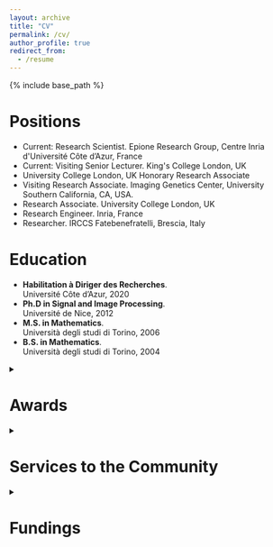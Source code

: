 ```yaml
---
layout: archive
title: "CV"
permalink: /cv/
author_profile: true
redirect_from:
  - /resume
---
```


{% include base_path %}


Positions
======
* Current: Research Scientist. Epione Research Group, Centre Inria d'Université Côte d’Azur, France
* Current: Visiting Senior Lecturer. King's College London, UK
* University College London, UK	Honorary Research Associate 
* Visiting Research Associate. Imaging Genetics Center, University Southern California, CA, USA.
* Research Associate. University College London, UK
* Research Engineer. Inria, France
* Researcher. IRCCS Fatebenefratelli, Brescia, Italy

Education
======
- **Habilitation à Diriger des Recherches**.\
Université Côte d’Azur, 2020
- **Ph.D in Signal and Image Processing**.\
Université de Nice, 2012
- **M.S. in Mathematics**.\
Università degli studi di Torino, 2006
- **B.S. in Mathematics**.\
 Università degli studi di Torino, 2004

<details>
  <summary>
  <h1> Awards </h1> 
  </summary>
  <br>
	
<h3> Personal Awards: </h3>
<ul>
<li> (2020-2028) Chair holder at 3IA Côte d’Azur (axis Core Elements of AI). </li>
<li> (2018-2024) Inria Research and Doctoral Supervision Award (RIPEC). </li>
<li> (2018) Outstanding reviewer  of the conference NeurIPS 2018. </li>
<li> (2015) Second position ex-aequo for the 2015 ERCIM Cor Baayen Award.
	<br>
          <em>Most promising European young researcher in computer science and applied mathematics* </em></li>
<li> (2011) Erbsmann Award Honorable Mention, Conference IPMI
	<br>
    <em>One of the most prestigious awards of the medical imaging community</em> </li>
</ul>

<h3> As Research Director: </h3>
<ul>
<li> (2024) UNICANCER Innovation Award to projet Federated-PET
<br>
  <em> Co-PI with Dr. O. Humbert, Hospital A. Lacassagne, Nice, France</em> </li>
<li> (2022) Yann Fraboni (PhD). Best thesis award
<br>
  <em> From Doctoral School STIC, Université Côte d’Azur </em> </li>
<li> (2022) Yann Fraboni (PhD). Best paper award
<br>
  <em> International Workshop on Trustworthy Federated Learning in Conjunction with IJCAI 2022. </em> </li>
<li> (2021) Andrea Senacheribbe (MSc). Best Master Thesis Award
<br>
  <em> From Politecnico di Torino </em> </li>
<li> (2019) Sara Garbarino (Postdoc). Erbsmann award, Conference IPMI
<br>
  <em> One of the most prestigious awards of the medical imaging community </em></li>
</ul>
</details>

<details>
  <summary>
  <h1> Services to the Community  </h1> 
  </summary>
  <br>

<h3> Conference Area Chair:</h3>
<ul>
<li> Neural Information Processing Systems (NeurIPS 2023, NeurIPS 2024) </li>
<li>	Computer Vision and Pattern Recognition (CVPR 2021-2023-2024) </li>
<li>	Medical Image Computing and Computer Assisted Intervention (MICCAI 2021-2022)</li>
</ul>

<h3>  Editorial Activity: </h3>
<ul>
<li>	Associate Editor of Medical Image Analysis (Elsevier) since 2021 </li>
<li>	Editorial Board Member of Scientific Reports (Nature Publishing Group) from 2014 to 2021 </li>
<li>	Member of the Board of Statisticians of the Journal of Alzheimer's Disease from 2017 to 2022 </li>
</ul>

<h3>  Organisation of Scientific Events (selection) </h3>

<ul>
<li>	Organizing committee member of the 2023 edition of the IEEE International Symposium on Biomedical Imaging (ISBI), Cartagena (Colombia). In charge of student events organization. </li>
<li>	Organizing committee member of the 1st Colloque Français inter-3IA d’Intelligence Artificielle, 2023. 200 participants, 14 invited speakers. In charge of program definition and speaker invitation.</li>
<li>	Co-chair of the 1st Tutorial on Trustworthy AI in medical imaging. Medical Image Computing and Computer Assisted Intervention conference, MICCAI 2022, Singapore.  </li>
<li> Organizer of the Special Session “Security and Fairness in Collaborative Healthcare Data Analysis”, presented at the International Symposium of Biomedical Imaging (ISBI), 2021.</li>
<li>	Organizer of a one-day hands-on session on the software Fed-BioMed to the Winter School AI4Health (HDH and 3IA) in 2021 and 2022, and to the Inria DFKI Summer School (2021).</li>
<li>	Co-organiser of the Tutorial “Disease progression modeling with cross-sectional and longitudinal data”, presented at the International Conference Medical Image Computing and Computer Assisted Intervention (MICCAI) 2021, and at at the International Symposium of Biomedical Imaging (ISBI) 2021. </li>
</ul>

</details>

<details>
  <summary>
  <h1> Fundings  </h1> 
  </summary>
  <br>
 
<h3> Research Area: Multi-modal biomedical data analysis & disease progression modeling </h3>
<ul>
<li> Michael J. Fox Foundation for Parkinson’s Research. Multimodal Dynamic Modelling and Prediction of Parkinsonian Symptom Progression. <b> WP leader</b> (2023-2027, 800k€, Inria funding: 200k€). PI Dr. B. Gutman (Illinois Institute of Technology, USA.)
	<br>
	<em>Disease progression modelling in Parkinson's Disease.</em> </li>
<li> 	ANR. MITOMICS (2021-2025, 800kE, Inria funding: 200k€). <b> WP leader for multi-omics analysis.</b> PIs Prof. Vincent Procaccio (CHU Angers) and Sylvie Bannwarth (CHU Nice).
	<br>
	<em> Multi-omics analyses in rare disorders </em> </li>
<li> 	Université Côte d’Azur. Project Meta-ImaGen (37k€). <b>PI</b>.
	<br>
	<em> Multi-centric brain image analysis in Alzheimer's disease </em> </li>
<li> 	Departement des Alpes Maritimes (PACA). Project Big Data for brain research (70k€). <b>PI</b>. 
	<br>
`	<em> Large-scale imaging-genetics analysis in brain disorders. </em> </li>
</ul>

<h3> Research Area: Multi-centric biomedical data analysis & federated learning </h3>
<ul>
<li> ANR. Operationalising federated learning for real-world biomedical applications (Fed-Ops) (2025-2029, 700k€, Inria funding: 300 k€). <br>PI.</b>
	<br>
	<em> ML-Ops for federated learning in healthcare </em>  </li>

<li> ANR. JCJC project Fed-BioMed (2019-2023, 200k€). **PI**. 
	<br>
        <em> Federated learning for healthcare applications. </em>  </li>

<li> Franco-German bilateral program for AI. Project Trustworthy and Robust Artificial Intelligence (TRAIN) (2023-2027, 1.2M€, Inria funding: 350 k€). <b>PI for the French consortium</b>. German PI: Prof. Ghassan Karame (Ruhr-University Bochum). With EURECOM (France), Fraunhofer and Ruhr-University Bochum (Germany). </li>

<li> Institut National du Cancer (INCa). FEDERATED-PET (2022-2026, 1M€, Inria funding: 300k€). <br>Co-PI</b> with Prof. O. Humbert (Hospital Centre Antoine Lacassagne, France).
	<br>
	<em> French federated infrastructure for cancer image analysis. </em>       </li>               

<li>	Horizon Europe. European Cancer Imaging Initiative (EUCAIM) (2023-2027, 17M€, Inria funding: 200k€). WP participant with 76 clinical and research partners across Europe. 
	<br>
	<em> Interoperability of federated learning platforms in a large network of European cancer hospitals. </em> </li>
</ul>
</details>
